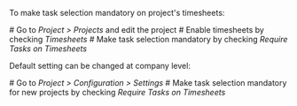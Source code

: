 To make task selection mandatory on project's timesheets:

\# Go to *Project \> Projects* and edit the project \# Enable timesheets
by checking *Timesheets* \# Make task selection mandatory by checking
*Require Tasks on Timesheets*

Default setting can be changed at company level:

\# Go to *Project \> Configuration \> Settings* \# Make task selection
mandatory for new projects by checking *Require Tasks on Timesheets*
